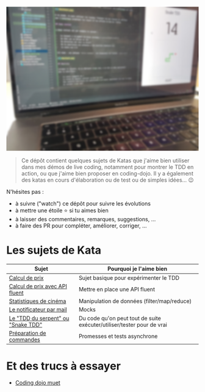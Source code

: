 ![](./screen.png)

>Ce dépôt contient quelques sujets de Katas que j'aime bien utiliser dans mes démos de live coding, 
> notamment pour montrer le TDD en action, ou que j'aime bien proposer en coding-dojo. 
> Il y a également des katas en cours d'élaboration ou de test ou de simples idées... 😉

N'hésites pas :

- à suivre ("watch") ce dépôt pour suivre les évolutions
- à mettre une étoile ⭐️ si tu aimes bien
- à laisser des commentaires, remarques, suggestions, ...
- à faire des PR pour compléter, améliorer, corriger, ...

# Les sujets de Kata


| Sujet                                                 | Pourquoi je l'aime bien                                                |
|-------------------------------------------------------|------------------------------------------------------------------------|
| [Calcul de prix](./pricer.md)                         | Sujet basique pour expérimenter le TDD                                 |
| [Calcul de prix avec API fluent](./pricer_fluent.md)  | Mettre en place une API fluent                                         |
| [Statistiques de cinéma](./statistiques_de_cinéma.md) | Manipulation de données (filter/map/reduce)                            |
| [Le notificateur par mail](./notifier.md)             | Mocks                                                                  |
| [Le "TDD du serpent" ou "Snake TDD"](./snake.md)      | Du code qu'on peut tout de suite exécuter/utiliser/tester pour de vrai |
| [Préparation de commandes](./api_command.md)          | Promesses et tests asynchrone                                          |


# Et des trucs à essayer 

- [Coding dojo muet](./coding-dojo-muet.md)
